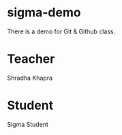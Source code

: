 # sigma-demo
There is a demo for Git &amp; Github class.

# Teacher
Shradha Khapra

# Student
Sigma Student
